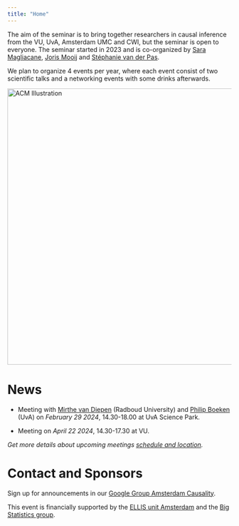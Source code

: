 ```yaml
---
title: "Home"
---
```


The aim of the seminar is to bring together researchers in causal inference from the VU, UvA, Amsterdam UMC and CWI, but the seminar is open to everyone. The seminar started in 2023 and is co-organized by [Sara Magliacane](https://saramagliacane.github.io/), [Joris Mooij](https://staff.fnwi.uva.nl/j.m.mooij/) and [Stéphanie van der Pas](https://www.stephanievanderpas.nl/).

We plan to organize 4 events per year, where each event consist of two scientific talks and a networking events with some drinks afterwards.

<img src="/ACM_logo.png" alt="ACM Illustration" width="620px"/>

# News

* Meeting with [Mirthe van Diepen](https://www.cs.ru.nl/staff/Mirthe.van.Diepen/) (Radboud University) and [Philip Boeken](https://www.uva.nl/en/profile/b/o/p.a.boeken/p.a.boeken.html) (UvA) on *February 29 2024*, 14.30-18.00 at UvA Science Park.

* Meeting on *April 22 2024*, 14.30-17.30 at VU.

*Get more details about upcoming meetings [schedule and location](upcoming).*

# Contact and Sponsors

Sign up for announcements in our [Google Group Amsterdam Causality](https://groups.google.com/g/amscausality/about).

This event is financially supported by the [ELLIS unit Amsterdam](https://ellis.eu/units/amsterdam) and the [Big Statistics group](https://www.bigstatistics.nl/).
